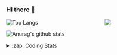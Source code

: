 ### Hi there 👋

<!--
**tao8687/tao8687** is a ✨ _special_ ✨ repository because its `README.md` (this file) appears on your GitHub profile.

Here are some ideas to get you started:

- 🔭 I’m currently working on ...
- 🌱 I’m currently learning ...
- 👯 I’m looking to collaborate on ...
- 🤔 I’m looking for help with ...
- 💬 Ask me about ...
- 📫 How to reach me: ...
- 😄 Pronouns: ...
- ⚡ Fun fact: ...
-->

<img align='right' src="https://media.giphy.com/media/M9gbBd9nbDrOTu1Mqx/giphy.gif" width="240">

  
![Top Langs](https://github-readme-stats.vercel.app/api/top-langs/?username=tao8687&layout=compact&title_color=23238E&text_color=A67D3D)

![Anurag's github stats](https://github-readme-stats.vercel.app/api?username=tao8687&show_icons=true&&text_color=A67D3D&title_color=23238E&show_icons=false&count_private=true&hide=stars)

<details>
  <summary>:zap: Coding Stats</summary>
  <br>
    
<!--START_SECTION:waka-->
![Code Time](http://img.shields.io/badge/Code%20Time-1%2C851%20hrs%2021%20mins-blue)

![Profile Views](http://img.shields.io/badge/Profile%20Views-0-blue)

**🐱 My GitHub Data** 

> 📦 1.5 MB Used in GitHub's Storage 
 > 
> 🏆 18 Contributions in the Year 2025
 > 
> 🚫 Not Opted to Hire
 > 
> 📜 62 Public Repositories 
 > 
> 🔑 25 Private Repositories 
 > 
**I'm an Early 🐤** 

```text
🌞 Morning                1622 commits        ██████████████████████░░░   88.39 % 
🌆 Daytime                90 commits          █░░░░░░░░░░░░░░░░░░░░░░░░   04.90 % 
🌃 Evening                119 commits         ██░░░░░░░░░░░░░░░░░░░░░░░   06.49 % 
🌙 Night                  4 commits           ░░░░░░░░░░░░░░░░░░░░░░░░░   00.22 % 
```
📅 **I'm Most Productive on Wednesday** 

```text
Monday                   263 commits         ████░░░░░░░░░░░░░░░░░░░░░   14.33 % 
Tuesday                  250 commits         ███░░░░░░░░░░░░░░░░░░░░░░   13.62 % 
Wednesday                320 commits         ████░░░░░░░░░░░░░░░░░░░░░   17.44 % 
Thursday                 244 commits         ███░░░░░░░░░░░░░░░░░░░░░░   13.30 % 
Friday                   260 commits         ████░░░░░░░░░░░░░░░░░░░░░   14.17 % 
Saturday                 254 commits         ███░░░░░░░░░░░░░░░░░░░░░░   13.84 % 
Sunday                   244 commits         ███░░░░░░░░░░░░░░░░░░░░░░   13.30 % 
```


📊 **This Week I Spent My Time On** 

```text
🕑︎ Time Zone: Asia/Shanghai

💬 Programming Languages: 
C++                      2 hrs 36 mins       ███████████░░░░░░░░░░░░░░   43.90 % 
Markdown                 1 hr 33 mins        ███████░░░░░░░░░░░░░░░░░░   26.21 % 
CMake                    24 mins             ██░░░░░░░░░░░░░░░░░░░░░░░   06.90 % 
YAML                     24 mins             ██░░░░░░░░░░░░░░░░░░░░░░░   06.75 % 
HTML                     17 mins             █░░░░░░░░░░░░░░░░░░░░░░░░   04.88 % 

🔥 Editors: 
VS Code                  5 hrs 55 mins       █████████████████████████   100.00 % 

🐱‍💻 Projects: 
ros2_workspace           1 hr 59 mins        ████████░░░░░░░░░░░░░░░░░   33.72 % 
ros2_canopen             1 hr 45 mins        ███████░░░░░░░░░░░░░░░░░░   29.75 % 
FAST_LIO                 38 mins             ███░░░░░░░░░░░░░░░░░░░░░░   10.76 % 
Unknown Project          32 mins             ██░░░░░░░░░░░░░░░░░░░░░░░   09.26 % 
multimaster              18 mins             █░░░░░░░░░░░░░░░░░░░░░░░░   05.14 % 

💻 Operating System: 
Linux                    5 hrs 55 mins       █████████████████████████   100.00 % 
```

**I Mostly Code in C++** 

```text
C++                      11 repos            ████████░░░░░░░░░░░░░░░░░   31.43 % 
Python                   10 repos            ███████░░░░░░░░░░░░░░░░░░   28.57 % 
JavaScript               2 repos             █░░░░░░░░░░░░░░░░░░░░░░░░   05.71 % 
Batchfile                1 repo              █░░░░░░░░░░░░░░░░░░░░░░░░   02.86 % 
HTML                     1 repo              █░░░░░░░░░░░░░░░░░░░░░░░░   02.86 % 
```



**Timeline**

![Lines of Code chart](https://raw.githubusercontent.com/tao8687/tao8687/master/assets/bar_graph.png)


 Last Updated on 18/01/2025 01:27:27 UTC
<!--END_SECTION:waka-->
</details>
